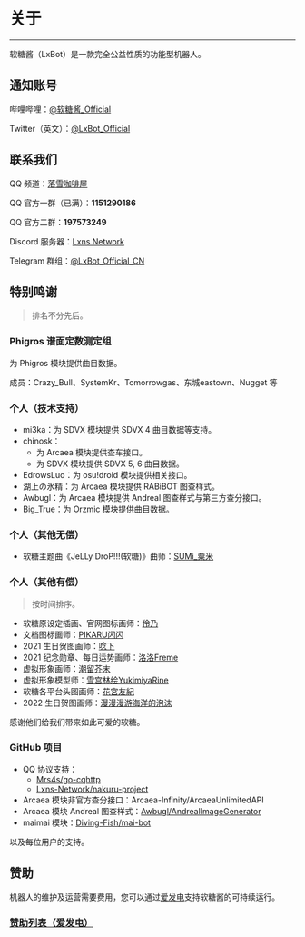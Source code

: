 # 关于

---

软糖酱（LxBot）是一款完全公益性质的功能型机器人。

## 通知账号
哔哩哔哩：[@软糖酱_Official](https://space.bilibili.com/1432317833/dynamic)

Twitter（英文）：[@LxBot_Official](https://twitter.com/LxBot_Official)

## 联系我们
QQ 频道：[落雪咖啡屋](https://qun.qq.com/qqweb/qunpro/share?_wv=3&_wwv=128&inviteCode=1SJaD1&from=246610&biz=ka)

QQ 官方一群（已满）：**1151290186**

QQ 官方二群：**197573249**

Discord 服务器：[Lxns Network](https://discord.gg/lxnet)

Telegram 群组：[@LxBot_Official_CN](https://t.me/LxBot_Official_CN)

## 特别鸣谢
> 排名不分先后。

### Phigros 谱面定数测定组
为 Phigros 模块提供曲目数据。

成员：Crazy_Bull、SystemKr、Tomorrowgas、东城eastown、Nugget 等

### 个人（技术支持）
- mi3ka：为 SDVX 模块提供 SDVX 4 曲目数据等支持。
- chinosk：
  - 为 Arcaea 模块提供查车接口。
  - 为 SDVX 模块提供 SDVX 5, 6 曲目数据。
- EdrowsLuo：为 osu!droid 模块提供相关接口。
- 湖上の氷精：为 Arcaea 模块提供 RABiBOT 图查样式。
- Awbugl：为 Arcaea 模块提供 Andreal 图查样式与第三方查分接口。
- Big_True：为 Orzmic 模块提供曲目数据。

### 个人（其他无偿）
- 软糖主题曲《JeLLy DroP!!!(软糖)》曲师：[SUMi_粟米](https://space.bilibili.com/3220270/)

### 个人（其他有偿）
> 按时间排序。
- 软糖原设定插画、官网图标画师：[伶乃](https://space.bilibili.com/48046173/)
- 文档图标画师：[PIKARU闪闪](https://bcy.net/u/104986737835)
- 2021 生日贺图画师：[唸下](https://mihuashi.com/users/%E5%94%B8%E4%B8%8B)
- 2021 纪念勋章、每日运势画师：[洛洛Freme](https://space.bilibili.com/574477/)
- 虚拟形象画师：[潮留芥末](https://space.bilibili.com/34785075/)
- 虚拟形象模型师：[雪宫林绘YukimiyaRine](https://space.bilibili.com/1554883/)
- 软糖各平台头图画师：[花宮友紀](https://space.bilibili.com/1584781443/)
- 2022 生日贺图画师：[漫漫漫游海洋的泡沫](https://space.bilibili.com/186674506/)

感谢他们给我们带来如此可爱的软糖。

### GitHub 项目
- QQ 协议支持：
  - [Mrs4s/go-cqhttp](https://github.com/Mrs4s/go-cqhttp)
  - [Lxns-Network/nakuru-project](https://github.com/Lxns-Network/nakuru-project)
- Arcaea 模块非官方查分接口：Arcaea-Infinity/ArcaeaUnlimitedAPI
- Arcaea 模块 Andreal 图查样式：[Awbugl/AndrealImageGenerator](https://github.com/Awbugl/AndrealImageGenerator)
- maimai 模块：[Diving-Fish/mai-bot](https://github.com/Diving-Fish/mai-bot)

以及每位用户的支持。

## 赞助
机器人的维护及运营需要费用，您可以通过[爱发电](https://afdian.net/@lxnssama)支持软糖酱的可持续运行。

### [赞助列表（爱发电）](https://bot.lxns.org/sponsor/)